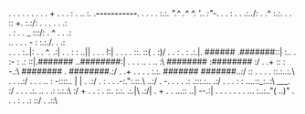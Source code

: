 .     .       .  .   . .   .   . .    +  .
  .     .  :     .    .. :. .___-----------___.
       .  .   .    .  :.:. _".^ .^ ^.    '.. :"-_. .
    .  :       .  .  .:../:              . .^  :.:\.
        .   . :: +. :.:/: .   .    .          . . .:\
 .  :    .     . _ :::/:                 .  ^ .  . .:\
  .. . .   . - : :.:./.                          .  .:\
  .      .     . :..|:                      .  .  ^. .:|
    .       . : : ..||        .                  . . !:|
  .     . . . ::. ::\(                             . :)/
 .   .     : . : .:.|. ######                .#######::|
  :.. .  :-  : .:  ::|.#######              ..########:|
 .  .  .  ..  .  .. :\ ########            :######## :/
  .        .+ :: : -.:\ ########         . ########.:/
    .  .+   . . . . :.:\. #######         #######..:/
      :: . . . . ::.:..:.\            .    .   ..:/
   .   .   .  .. :  -::::.\.        | |      . .:/
      .  :  .  .  .-:.":.::.\               ..:/
 .      -.   . . . .: .:::.:.\.             .:/
.   .   .  :      : ....::_:..:\   ___.    :/
   .   .  .   .:. .. .  .: :.:.:\         :/
     +   .   .   : . ::. :.:. .:.|\    .:/|
     .         +   .  .  ...:: ..|    --.:|
.      . . .   .  .  . ... :..:.."(    ..)"
 .   .       .      :  .   .: ::/  .    .::\

<!--
**Ganesha1967/Ganesha1967** is a ✨ _special_ ✨ repository because its `README.md` (this file) appears on your GitHub profile.

Here are some ideas to get you started:

- 🔭 I’m currently working on ...
- 🌱 I’m currently learning ...
- 👯 I’m looking to collaborate on ...
- 🤔 I’m looking for help with ...
- 💬 Ask me about ...
- 📫 How to reach me: ...
- 😄 Pronouns: ...
- ⚡ Fun fact: ...
-->
